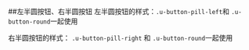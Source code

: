 ##左半圆按钮、右半圆按钮
左半圆按钮的样式：`.u-button-pill-left`和 `.u-button-round`一起使用

右半圆按钮的样式： `.u-button-pill-right` 和 `.u-button-round`一起使用
